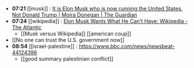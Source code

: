 - **07:21** [[musk]] :  [It is Elon Musk who is now running the United States. Not Donald Trump | Moira Donegan | The Guardian](https://www.theguardian.com/commentisfree/2025/feb/06/elon-musk-us-government-power)
- **07:24** [[wikipedia]] :  [Elon Musk Wants What He Can’t Have: Wikipedia - The Atlantic](https://www.theatlantic.com/technology/archive/2025/02/elon-musk-wikipedia/681577/)
	- [[Musk versus Wikipedia]] [[american coup]]
- [[No one can trust the U.S. government now]]
- **08:54** [[israel-palestine]] :  https://www.bbc.com/news/newsbeat-44124396
	- [[good summary palestinian conflict]]